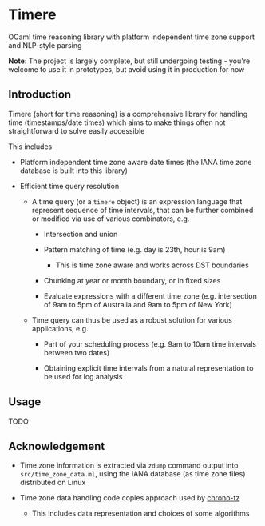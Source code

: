 # Timere
OCaml time reasoning library with platform independent time zone support and NLP-style parsing

__Note__: The project is largely complete, but still undergoing testing - you're welcome to use it in prototypes, but avoid using it in production for now

## Introduction

Timere (short for time reasoning) is a comprehensive library for handling time (timestamps/date times) which aims to make things often not straightforward to solve easily accessible

This includes

- Platform independent time zone aware date times (the IANA time zone database is built into this library)

- Efficient time query resolution

  - A time query (or a `timere` object) is an expression language that represent sequence of time intervals, that can be further combined or modified via use of various combinators, e.g.

    - Intersection and union

    - Pattern matching of time (e.g. day is 23th, hour is 9am)

      - This is time zone aware and works across DST boundaries

    - Chunking at year or month boundary, or in fixed sizes

    - Evaluate expressions with a different time zone (e.g. intersection of 9am to 5pm of Australia and 9am to 5pm of New York)

  - Time query can thus be used as a robust solution for various applications, e.g.

    - Part of your scheduling process (e.g. 9am to 10am time intervals between two dates)

    - Obtaining explicit time intervals from a natural representation to be used for log analysis

## Usage

TODO

## Acknowledgement

- Time zone information is extracted via `zdump` command output into `src/time_zone_data.ml`, using the IANA database (as time zone files) distributed on Linux

- Time zone data handling code copies approach used by [chrono-tz](https://github.com/chronotope/chrono-tz)

  - This includes data representation and choices of some algorithms
